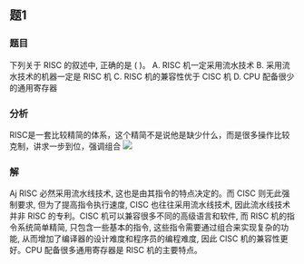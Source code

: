 ## 题1
### 题目
下列关于 RISC 的叙述中, 正确的是 ( )。
A. RISC 机一定采用流水技术
B. 采用流水技术的机器一定是 RISC 机
C. RISC 机的兼容性优于 CISC 机
D. CPU 配备很少的通用寄存器
### 分析
RISC是一套比较精简的体系，这个精简不是说他是缺少什么，而是很多操作比较克制，讲求一步到位，强调组合
![](https://i-blog.csdnimg.cn/blog_migrate/2dbb6964c2756dca393757b19d7c9763.png)
### 解
Aj
RISC 必然采用流水线技术, 这也是由其指令的特点决定的。而 CISC 则无此强制要求, 但为了提高指令执行速度, CISC 也往往采用流水线技术, 因此流水线技术并非 RISC 的专利。CISC 机可以兼容很多不同的高级语言和软件, 而 RISC 机的指令系统简单精简, 只包含一些基本的指令, 这些指令需要通过组合来实现复杂的功能, 从而增加了编译器的设计难度和程序员的编程难度, 因此 CISC 机的兼容性更好。CPU 配备很多通用寄存器是 RISC 机的主要特点。